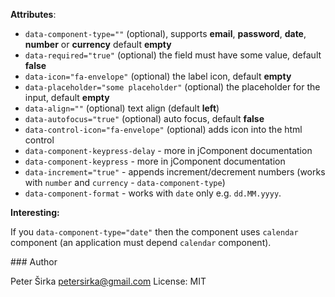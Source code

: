 __Attributes__:

- `data-component-type=""` (optional), supports __email__, __password__, __date__, __number__ or __currency__ default __empty__
- `data-required="true"` (optional) the field must have some value, default __false__
- `data-icon="fa-envelope"` (optional) the label icon, default __empty__
- `data-placeholder="some placeholder"` (optional) the placeholder for the input, default __empty__
- `data-align=""` (optional) text align (default __left__)
- `data-autofocus="true"` (optional) auto focus, default __false__
- `data-control-icon="fa-envelope"` (optional) adds icon into the html control
- `data-component-keypress-delay` - more in jComponent documentation
- `data-component-keypress` - more in jComponent documentation
- `data-increment="true"` - appends increment/decrement numbers (works with `number` and `currency` - `data-component-type`)
- `data-component-format` - works with `date` only e.g. `dd.MM.yyyy`.

__Interesting:__

If you `data-component-type="date"` then the component uses `calendar` component (an application must depend `calendar` component).

### Author

Peter Širka <petersirka@gmail.com>
License: MIT